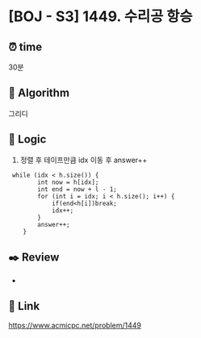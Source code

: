 # [BOJ - S3] 1449. 수리공 항승

## ⏰  **time**
30분

## :pushpin: **Algorithm**
그리디


## :round_pushpin: **Logic**
1. 정렬 후 테이프만큼 idx 이동 후 answer++
```
 while (idx < h.size()) {
        int now = h[idx];
        int end = now + l - 1;
        for (int i = idx; i < h.size(); i++) {
            if(end<h[i])break;
            idx++;
        }
        answer++;
    }
```

## :black_nib: **Review**
- 



## 📡 Link
https://www.acmicpc.net/problem/1449
